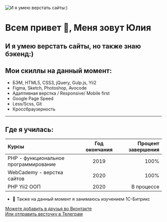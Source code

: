 
![И я умею верстать сайты:)](https://yuliaqueen.github.io/YuliaQueen/images/Yulia.png)
# Всем привет 👋, Меня зовут Юлия
## И я умею верстать сайты, но также знаю бэкенд:)
## Мои скиллы на данный момент:  
+ БЭМ, HTML5, CSS3, jQuery, Gulp.js, Yii2
+ Figma, Sketch, Photoshop, Avocode
+ Адаптивная верстка / Responsive/ Mobile first
+ Google Page Speed
+ Less/Scss, Git
+ Кроссбраузерность

***

## Где я училась:

Курсы      | Год окончания | Процент завершения
:-------- |:-----:| -------:
PHP - функциональное программирование  | 2019  | 100%
WebCademy - верстка сайтов    | 2020   | 100%
PHP Yii2 ООП      | 2020     | В процессе

- 🌱 Также на данный момент я занимаюсь изучением 1C-Битрикс  


[Можете добавить в друзья во Вконтакте](https://vk.com/youlkas)  
[Или отправить весточку в Телеграм](https://t.me/YuliaQueen)   
